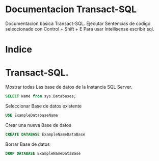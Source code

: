 # Documentacion Transact-SQL

Documentacion basica Transact-SQL.
Ejecutar Sentencias de codigo seleccionado con Control + Shift + E
Para usar Intellisense escribir sql.

Indice
======

Transact-SQL.
======

Mostrar todas Las base de datos de la Instancia SQL Server.
```sql
SELECT Name from sys.Databases;
```

Seleccionar Base de datos existente
```sql
USE ExampleDatabaseName
```

Crear una nueva Base de datos
```sql
CREATE DATABASE ExampleNameDataBase
```


Borrar Base de datos
```sql
DROP DATABASE ExampleNameDataBase
```